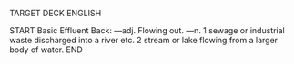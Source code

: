 TARGET DECK
ENGLISH

START
Basic
Effluent
Back: —adj. Flowing out. —n. 1 sewage or industrial waste discharged into a river etc. 2 stream or lake flowing from a larger body of water.
END
